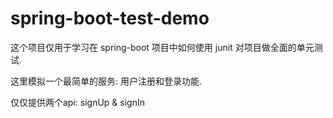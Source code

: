 # spring-boot-test-demo

这个项目仅用于学习在 spring-boot 项目中如何使用 junit 对项目做全面的单元测试.

这里模拟一个最简单的服务: 用户注册和登录功能.

仅仅提供两个api: signUp & signIn